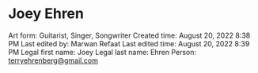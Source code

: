 # Joey Ehren

Art form: Guitarist, Singer, Songwriter
Created time: August 20, 2022 8:38 PM
Last edited by: Marwan Refaat
Last edited time: August 20, 2022 8:39 PM
Legal first name: Joey
Legal last name: Ehren
Person: terryehrenberg@gmail.com
